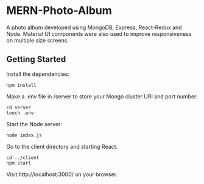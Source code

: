 # MERN-Photo-Album

A photo album developed using MongoDB, Express, React-Redux and Node. Material UI components were also used to improve responsiveness on multiple size screens.

## Getting Started

Install the dependencies:

```
npm install
```
Make a .env file in /server to store your Mongo cluster URI and port number:

```
cd server
touch .env
```
Start the Node server:

```
node index.js
```
Go to the client directory and starting React:

```
cd ../client
npm start
```
Visit http://localhost:3000/ on your browser.


